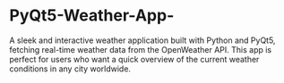 # PyQt5-Weather-App-
A sleek and interactive weather application built with Python and PyQt5, fetching real-time weather data from the OpenWeather API. This app is perfect for users who want a quick overview of the current weather conditions in any city worldwide.
